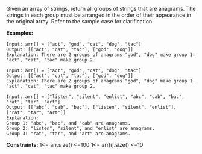 Given an array of strings, return all groups of strings that are anagrams. The strings in each group must be arranged in the order of their appearance in the original array. Refer to the sample case for clarification.

**Examples:**

```
Input: arr[] = ["act", "god", "cat", "dog", "tac"]
Output: [["act", "cat", "tac"], ["god", "dog"]]
Explanation: There are 2 groups of anagrams "god", "dog" make group 1. "act", "cat", "tac" make group 2.
```
```
Input: arr[] = ["act", "god", "cat", "dog", "tac"]
Output: [["act", "cat", "tac"], ["god", "dog"]]
Explanation: There are 2 groups of anagrams "god", "dog" make group 1. "act", "cat", "tac" make group 2.
```
```
Input: arr[] = ["listen", "silent", "enlist", "abc", "cab", "bac", "rat", "tar", "art"]
Output: [["abc", "cab", "bac"], ["listen", "silent", "enlist"], ["rat", "tar", "art"]]
Explanation: 
Group 1: "abc", "bac", and "cab" are anagrams.
Group 2: "listen", "silent", and "enlist" are anagrams.
Group 3: "rat", "tar", and "art" are anagrams.
```
**Constraints:**
1<= arr.size() <=100
1<= arr[i].size() <=10
